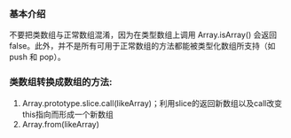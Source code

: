 ### 基本介绍
不要把类数组与正常数组混淆，因为在类型数组上调用  Array.isArray()  会返回false。此外，并不是所有可用于正常数组的方法都能被类型化数组所支持（如 push 和 pop）。


### 类数组转换成数组的方法:
1. Array.prototype.slice.call(likeArray)；利用slice的返回新数组以及call改变this指向而形成一个新数组
2. Array.from(likeArray)

